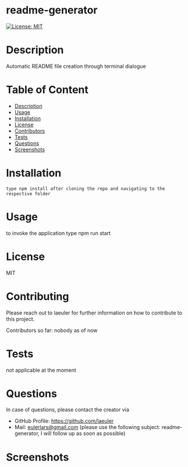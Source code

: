 # readme-generator

[![License: MIT](https://img.shields.io/badge/License-MIT-green.svg)](https://opensource.org/licenses/MIT)

# Description

Automatic README file creation through terminal dialogue

# Table of Content

- [Description](#Description)
- [Usage](#Usage)
- [Installation](#Installation)
- [License](#License)
- [Contributors](#Contributors)
- [Tests](#Tests)
- [Questions](#Questions)
- [Screenshots](#Screenshots)

# Installation

`type npm install after cloning the repo and navigating to the respective folder`

# Usage

to invoke the application type npm run start

# License

MIT

# Contributing

Please reach out to laeuler for further information on how to contribute to this project.

Contributors so far:
nobody as of now

# Tests

not applicable at the moment

# Questions

In case of questions, please contact the creator via

- GitHub Profile: https://github.com/laeuler
- Mail: eulerlars@gmail.com (please use the following subject: readme-generator, I will follow up as soon as possible)

# Screenshots

